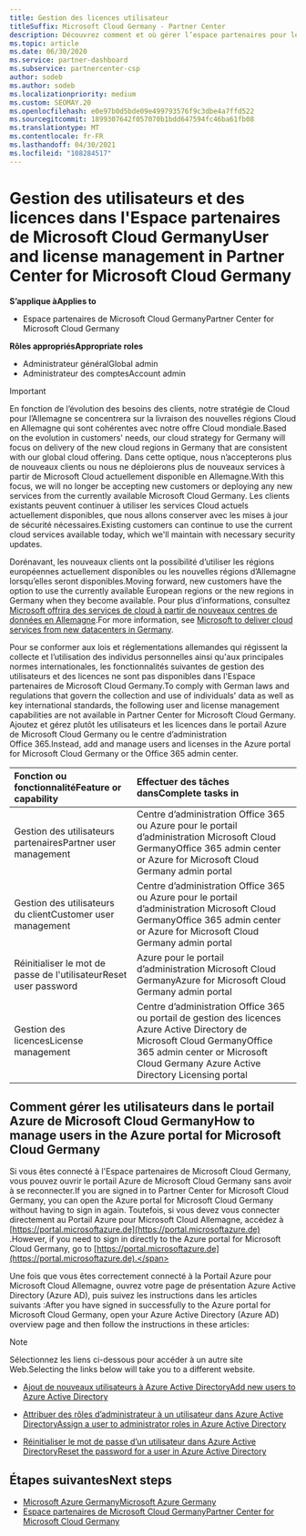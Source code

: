 ```yaml
---
title: Gestion des licences utilisateur
titleSuffix: Microsoft Cloud Germany - Partner Center
description: Découvrez comment et où gérer l’espace partenaires pour les partenaires, les clients et les licences de Microsoft Cloud Allemagne, ainsi que les réinitialisations de mot de passe.
ms.topic: article
ms.date: 06/30/2020
ms.service: partner-dashboard
ms.subservice: partnercenter-csp
author: sodeb
ms.author: sodeb
ms.localizationpriority: medium
ms.custom: SEOMAY.20
ms.openlocfilehash: e0e97b0d5bde09e499793576f9c3dbe4a7ffd522
ms.sourcegitcommit: 1899307642f057070b1bdd647594fc46ba61fb08
ms.translationtype: MT
ms.contentlocale: fr-FR
ms.lasthandoff: 04/30/2021
ms.locfileid: "108284517"
---
```

# <a name="user-and-license-management-in-partner-center-for-microsoft-cloud-germany"></a><span data-ttu-id="99910-103">Gestion des utilisateurs et des licences dans l'Espace partenaires de Microsoft Cloud Germany</span><span class="sxs-lookup"><span data-stu-id="99910-103">User and license management in Partner Center for Microsoft Cloud Germany</span></span>

<span data-ttu-id="99910-104">**S’applique à**</span><span class="sxs-lookup"><span data-stu-id="99910-104">**Applies to**</span></span>

- <span data-ttu-id="99910-105">Espace partenaires de Microsoft Cloud Germany</span><span class="sxs-lookup"><span data-stu-id="99910-105">Partner Center for Microsoft Cloud Germany</span></span>

<span data-ttu-id="99910-106">**Rôles appropriés**</span><span class="sxs-lookup"><span data-stu-id="99910-106">**Appropriate roles**</span></span>

- <span data-ttu-id="99910-107">Administrateur général</span><span class="sxs-lookup"><span data-stu-id="99910-107">Global admin</span></span>
- <span data-ttu-id="99910-108">Administrateur des comptes</span><span class="sxs-lookup"><span data-stu-id="99910-108">Account admin</span></span>

> [!IMPORTANT]
> <span data-ttu-id="99910-109">En fonction de l’évolution des besoins des clients, notre stratégie de Cloud pour l’Allemagne se concentrera sur la livraison des nouvelles régions Cloud en Allemagne qui sont cohérentes avec notre offre Cloud mondiale.</span><span class="sxs-lookup"><span data-stu-id="99910-109">Based on the evolution in customers' needs, our cloud strategy for Germany will focus on delivery of the new cloud regions in Germany that are consistent with our global cloud offering.</span></span> <span data-ttu-id="99910-110">Dans cette optique, nous n’accepterons plus de nouveaux clients ou nous ne déploierons plus de nouveaux services à partir de Microsoft Cloud actuellement disponible en Allemagne.</span><span class="sxs-lookup"><span data-stu-id="99910-110">With this focus, we will no longer be accepting new customers or deploying any new services from the currently available Microsoft Cloud Germany.</span></span> <span data-ttu-id="99910-111">Les clients existants peuvent continuer à utiliser les services Cloud actuels actuellement disponibles, que nous allons conserver avec les mises à jour de sécurité nécessaires.</span><span class="sxs-lookup"><span data-stu-id="99910-111">Existing customers can continue to use the current cloud services available today, which we'll maintain with necessary security updates.</span></span>
>  
> <span data-ttu-id="99910-112">Dorénavant, les nouveaux clients ont la possibilité d’utiliser les régions européennes actuellement disponibles ou les nouvelles régions d’Allemagne lorsqu’elles seront disponibles.</span><span class="sxs-lookup"><span data-stu-id="99910-112">Moving forward, new customers have the option to use the currently available European regions or the new regions in Germany when they become available.</span></span> <span data-ttu-id="99910-113">Pour plus d’informations, consultez [Microsoft offrira des services de cloud à partir de nouveaux centres de données en Allemagne](https://news.microsoft.com/europe/2018/08/31/microsoft-to-deliver-cloud-services-from-new-datacentres-in-germany-in-2019-to-meet-evolving-customer-needs/).</span><span class="sxs-lookup"><span data-stu-id="99910-113">For more information, see [Microsoft to deliver cloud services from new datacenters in Germany](https://news.microsoft.com/europe/2018/08/31/microsoft-to-deliver-cloud-services-from-new-datacentres-in-germany-in-2019-to-meet-evolving-customer-needs/).</span></span>

<span data-ttu-id="99910-114">Pour se conformer aux lois et réglementations allemandes qui régissent la collecte et l’utilisation des individus personnelles ainsi qu'aux principales normes internationales, les fonctionnalités suivantes de gestion des utilisateurs et des licences ne sont pas disponibles dans l'Espace partenaires de Microsoft Cloud Germany.</span><span class="sxs-lookup"><span data-stu-id="99910-114">To comply with German laws and regulations that govern the collection and use of individuals' data as well as key international standards, the following user and license management capabilities are not available in Partner Center for Microsoft Cloud Germany.</span></span> <span data-ttu-id="99910-115">Ajoutez et gérez plutôt les utilisateurs et les licences dans le portail Azure de Microsoft Cloud Germany ou le centre d’administration Office 365.</span><span class="sxs-lookup"><span data-stu-id="99910-115">Instead, add and manage users and licenses in the Azure portal for Microsoft Cloud Germany or the Office 365 admin center.</span></span>

<span data-ttu-id="99910-116">Fonction ou fonctionnalité</span><span class="sxs-lookup"><span data-stu-id="99910-116">Feature or capability</span></span> | <span data-ttu-id="99910-117">Effectuer des tâches dans</span><span class="sxs-lookup"><span data-stu-id="99910-117">Complete tasks in</span></span>
:--- | :---
<span data-ttu-id="99910-118">Gestion des utilisateurs partenaires</span><span class="sxs-lookup"><span data-stu-id="99910-118">Partner user management</span></span> | <span data-ttu-id="99910-119">Centre d’administration Office 365 ou Azure pour le portail d’administration Microsoft Cloud Germany</span><span class="sxs-lookup"><span data-stu-id="99910-119">Office 365 admin center or Azure for Microsoft Cloud Germany admin portal</span></span>
<span data-ttu-id="99910-120">Gestion des utilisateurs du client</span><span class="sxs-lookup"><span data-stu-id="99910-120">Customer user management</span></span> | <span data-ttu-id="99910-121">Centre d’administration Office 365 ou Azure pour le portail d’administration Microsoft Cloud Germany</span><span class="sxs-lookup"><span data-stu-id="99910-121">Office 365 admin center or Azure for Microsoft Cloud Germany admin portal</span></span>
<span data-ttu-id="99910-122">Réinitialiser le mot de passe de l'utilisateur</span><span class="sxs-lookup"><span data-stu-id="99910-122">Reset user password</span></span> | <span data-ttu-id="99910-123">Azure pour le portail d’administration Microsoft Cloud Germany</span><span class="sxs-lookup"><span data-stu-id="99910-123">Azure for Microsoft Cloud Germany admin portal</span></span>
<span data-ttu-id="99910-124">Gestion des licences</span><span class="sxs-lookup"><span data-stu-id="99910-124">License management</span></span> | <span data-ttu-id="99910-125">Centre d’administration Office 365 ou portail de gestion des licences Azure Active Directory de Microsoft Cloud Germany</span><span class="sxs-lookup"><span data-stu-id="99910-125">Office 365 admin center or Microsoft Cloud Germany Azure Active Directory Licensing portal</span></span>

## <a name="how-to-manage-users-in-the-azure-portal-for-microsoft-cloud-germany"></a><span data-ttu-id="99910-126">Comment gérer les utilisateurs dans le portail Azure de Microsoft Cloud Germany</span><span class="sxs-lookup"><span data-stu-id="99910-126">How to manage users in the Azure portal for Microsoft Cloud Germany</span></span> 

<span data-ttu-id="99910-127">Si vous êtes connecté à l'Espace partenaires de Microsoft Cloud Germany, vous pouvez ouvrir le portail Azure de Microsoft Cloud Germany sans avoir à se reconnecter.</span><span class="sxs-lookup"><span data-stu-id="99910-127">If you are signed in to Partner Center for Microsoft Cloud Germany, you can open the Azure portal for Microsoft Cloud Germany without having to sign in again.</span></span> <span data-ttu-id="99910-128">Toutefois, si vous devez vous connecter directement au Portail Azure pour Microsoft Cloud Allemagne, accédez à [https://portal.microsoftazure.de](https://portal.microsoftazure.de) .</span><span class="sxs-lookup"><span data-stu-id="99910-128">However, if you need to sign in directly to the Azure portal for Microsoft Cloud Germany, go to [https://portal.microsoftazure.de](https://portal.microsoftazure.de).</span></span> 

<span data-ttu-id="99910-129">Une fois que vous êtes correctement connecté à la Portail Azure pour Microsoft Cloud Allemagne, ouvrez votre page de présentation Azure Active Directory (Azure AD), puis suivez les instructions dans les articles suivants :</span><span class="sxs-lookup"><span data-stu-id="99910-129">After you have signed in successfully to the Azure portal for Microsoft Cloud Germany, open your Azure Active Directory (Azure AD) overview page and then follow the instructions in these articles:</span></span>

> [!NOTE]  
> <span data-ttu-id="99910-130">Sélectionnez les liens ci-dessous pour accéder à un autre site Web.</span><span class="sxs-lookup"><span data-stu-id="99910-130">Selecting the links below will take you to a different website.</span></span>

-  [<span data-ttu-id="99910-131">Ajout de nouveaux utilisateurs à Azure Active Directory</span><span class="sxs-lookup"><span data-stu-id="99910-131">Add new users to Azure Active Directory</span></span>](/azure/active-directory/active-directory-users-create-azure-portal)

-  [<span data-ttu-id="99910-132">Attribuer des rôles d’administrateur à un utilisateur dans Azure Active Directory</span><span class="sxs-lookup"><span data-stu-id="99910-132">Assign a user to administrator roles in Azure Active Directory</span></span>](/azure/active-directory/active-directory-users-assign-role-azure-portal)

-  [<span data-ttu-id="99910-133">Réinitialiser le mot de passe d’un utilisateur dans Azure Active Directory</span><span class="sxs-lookup"><span data-stu-id="99910-133">Reset the password for a user in Azure Active Directory</span></span>](/azure/active-directory/active-directory-users-reset-password-azure-portal)

## <a name="next-steps"></a><span data-ttu-id="99910-134">Étapes suivantes</span><span class="sxs-lookup"><span data-stu-id="99910-134">Next steps</span></span>

-  [<span data-ttu-id="99910-135">Microsoft Azure Germany</span><span class="sxs-lookup"><span data-stu-id="99910-135">Microsoft Azure Germany</span></span>](https://azure.microsoft.com/global-infrastructure/germany/)
-  [<span data-ttu-id="99910-136">Espace partenaires de Microsoft Cloud Germany</span><span class="sxs-lookup"><span data-stu-id="99910-136">Partner Center for Microsoft Cloud Germany</span></span>](partner-center-for-microsoft-cloud-germany.md)
